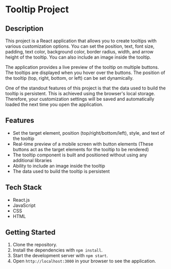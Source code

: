# Tooltip Project

## Description

This project is a React application that allows you to create tooltips with various customization options. You can set the position, text, font size, padding, text color, background color, border radius, width, and arrow height of the tooltip. You can also include an image inside the tooltip.

The application provides a live preview of the tooltip on multiple buttons. The tooltips are displayed when you hover over the buttons. The position of the tooltip (top, right, bottom, or left) can be set dynamically.

One of the standout features of this project is that the data used to build the tooltip is persistent. This is achieved using the browser's local storage. Therefore, your customization settings will be saved and automatically loaded the next time you open the application.

## Features

- Set the target element, position (top/right/bottom/left), style, and text of the tooltip
- Real-time preview of a mobile screen with button elements (These buttons act as the target elements for the tooltip to be rendered)
- The tooltip component is built and positioned without using any additional libraries
- Ability to include an image inside the tooltip
- The data used to build the tooltip is persistent

## Tech Stack

- React.js
- JavaScript
- CSS
- HTML

## Getting Started

1. Clone the repository.
2. Install the dependencies with `npm install`.
3. Start the development server with `npm start`.
4. Open `http://localhost:3000` in your browser to see the application.

